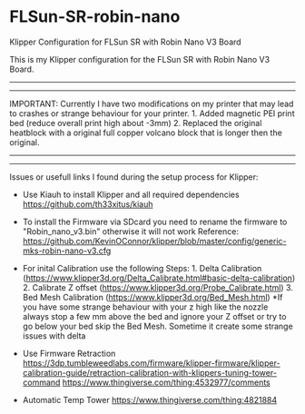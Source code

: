 # FLSun-SR-robin-nano
Klipper Configuration for FLSun SR with Robin Nano V3 Board

This is my Klipper configuration for the FLSun SR with Robin Nano V3 Board.

********************************************************************************************************************************
********************************************************************************************************************************
IMPORTANT: Currently I have two modifications on my printer that may lead to crashes or strange behaviour for your printer.
            1. Added magnetic PEI print bed (reduce overall print high about -3mm)
            2. Replaced the original heatblock with a original full copper volcano block that is longer then the original.
********************************************************************************************************************************            
********************************************************************************************************************************           
            
           
Issues or usefull links I found during the setup process for Klipper:

  * Use Kiauh to install Klipper and all required dependencies 
    https://github.com/th33xitus/kiauh
    
  * To install the Firmware via SDcard you need to rename the firmware to "Robin_nano_v3.bin" otherwise it will not work
    Reference: https://github.com/KevinOConnor/klipper/blob/master/config/generic-mks-robin-nano-v3.cfg
 
  * For inital Calibration use the following Steps: 
          1. Delta Calibration (https://www.klipper3d.org/Delta_Calibrate.html#basic-delta-calibration)
          2. Calibrate Z offset (https://www.klipper3d.org/Probe_Calibrate.html)
          3. Bed Mesh Calibration (https://www.klipper3d.org/Bed_Mesh.html) *If you have some strange behaviour with your z high like the nozzle always stop a few mm above the bed and ignore your Z offset or try to go below your bed skip the Bed Mesh. Sometime it create some strange issues with delta
          
   * Use Firmware Retraction
     https://3dp.tumbleweedlabs.com/firmware/klipper-firmware/klipper-calibration-guide/retraction-calibration-with-klippers-tuning-tower-command
     https://www.thingiverse.com/thing:4532977/comments
  
   * Automatic Temp Tower
     https://www.thingiverse.com/thing:4821884
            
